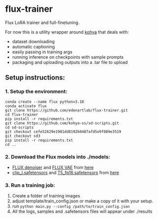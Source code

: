 # flux-trainer
Flux LoRA trainer and full-finetuning.

For now this is a utility wrapper around [kohya](https://github.com/kohya-ss/sd-scripts/tree/sd3) that deals with:
- dataset downloading
- automatic captioning
- easily passing in training args
- running inference on checkpoints with sample prompts
- packaging and uploading outputs into a .tar file to upload

## Setup instructions:

### 1. Setup the environment:
```
conda create --name flux python=3.10
conda activate flux
git clone https://github.com/edenartlab/flux-trainer.git
cd flux-trainer
pip install -r requirements.txt
git clone https://github.com/kohya-ss/sd-scripts.git
cd sd-scripts
git checkout cefe52629e1901dd8192b0487afd5e9f089e3519
git checkout sd3
pip install -r requirements.txt
cd ..
```

### 2. Download the Flux models into ./models:
- [FLUX denoiser](https://huggingface.co/black-forest-labs/FLUX.1-dev/resolve/main/flux1-dev.safetensors) and [FLUX VAE](https://huggingface.co/black-forest-labs/FLUX.1-dev/resolve/main/ae.safetensors) from [here](https://huggingface.co/black-forest-labs/FLUX.1-dev/resolve/main)
- [clip_l.safetensors](https://huggingface.co/comfyanonymous/flux_text_encoders/resolve/main/clip_l.safetensors) and [T5_fp16.safetensors](https://huggingface.co/comfyanonymous/flux_text_encoders/resolve/main/t5xxl_fp16.safetensors) from [here](https://huggingface.co/comfyanonymous/flux_text_encoders/tree/main)

### 3. Run a training job:
1. Create a folder of training images
2. adjust template/train_config.json or make a copy of it with your setup.
3. run `python main.py --config /path/to/train_config.json`
4. All the logs, samples and .safetensors files will appear under ./results
